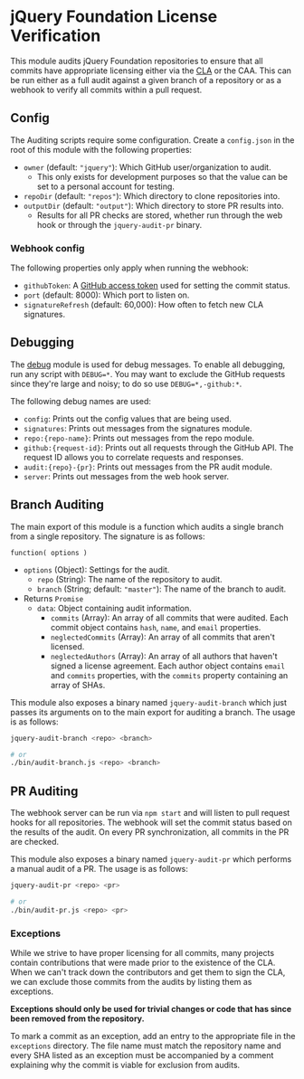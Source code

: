 # jQuery Foundation License Verification

This module audits jQuery Foundation repositories to ensure that all commits have appropriate licensing either via the [CLA](http://contribute.jquery.org/CLA/) or the CAA. This can be run either as a full audit against a given branch of a repository or as a webhook to verify all commits within a pull request.



## Config

The Auditing scripts require some configuration. Create a `config.json` in the root of this module with the following properties:

* `owner` (default: `"jquery"`): Which GitHub user/organization to audit.
  * This only exists for development purposes so that the value can be set to a personal account for testing.
* `repoDir` (default: `"repos"`): Which directory to clone repositories into.
* `outputDir` (default: `"output"`): Which directory to store PR results into.
  * Results for all PR checks are stored, whether run through the web hook or through the `jquery-audit-pr` binary.

### Webhook config

The following properties only apply when running the webhook:

* `githubToken`: A [GitHub access token](https://help.github.com/articles/creating-an-access-token-for-command-line-use/) used for setting the commit status.
* `port` (default: 8000): Which port to listen on.
* `signatureRefresh` (default: 60,000): How often to fetch new CLA signatures.



## Debugging

The [debug](https://www.npmjs.org/package/debug) module is used for debug messages. To enable all debugging, run any script with `DEBUG=*`. You may want to exclude the GitHub requests since they're large and noisy; to do so use `DEBUG=*,-github:*`.

The following debug names are used:

* `config`: Prints out the config values that are being used.
* `signatures`: Prints out messages from the signatures module.
* `repo:{repo-name}`: Prints out messages from the repo module.
* `github:{request-id}`: Prints out all requests through the GitHub API. The request ID allows you to correlate requests and responses.
* `audit:{repo}-{pr}`: Prints out messages from the PR audit module.
* `server`: Prints out messages from the web hook server.



## Branch Auditing

The main export of this module is a function which audits a single branch from a single repository. The signature is as follows:

`function( options )`
* `options` (Object): Settings for the audit.
  * `repo` (String): The name of the repository to audit.
  * `branch` (String; default: `"master"`): The name of the branch to audit.
* Returns `Promise`
  * `data`: Object containing audit information.
    * `commits` (Array): An array of all commits that were audited. Each commit object contains `hash`, `name`, and `email` properties.
    * `neglectedCommits` (Array): An array of all commits that aren't licensed.
    * `neglectedAuthors` (Array): An array of all authors that haven't signed a license agreement. Each author object contains `email` and `commits` properties, with the `commits` property containing an array of SHAs.

This module also exposes a binary named `jquery-audit-branch` which just passes its arguments on to the main export for auditing a branch. The usage is as follows:

```sh
jquery-audit-branch <repo> <branch>

# or
./bin/audit-branch.js <repo> <branch>
```



## PR Auditing

The webhook server can be run via `npm start` and will listen to pull request hooks for all repositories. The webhook will set the commit status based on the results of the audit. On every PR synchronization, all commits in the PR are checked.

This module also exposes a binary named `jquery-audit-pr` which performs a manual audit of a PR. The usage is as follows:

```sh
jquery-audit-pr <repo> <pr>

# or
./bin/audit-pr.js <repo> <pr>
```



### Exceptions

While we strive to have proper licensing for all commits, many projects contain contributions that were made prior to the existence of the CLA. When we can't track down the contributors and get them to sign the CLA, we can exclude those commits from the audits by listing them as exceptions.

**Exceptions should only be used for trivial changes or code that has since been removed from the repository.**

To mark a commit as an exception, add an entry to the appropriate file in the `exceptions` directory. The file name must match the repository name and every SHA listed as an exception must be accompanied by a comment explaining why the commit is viable for exclusion from audits.

